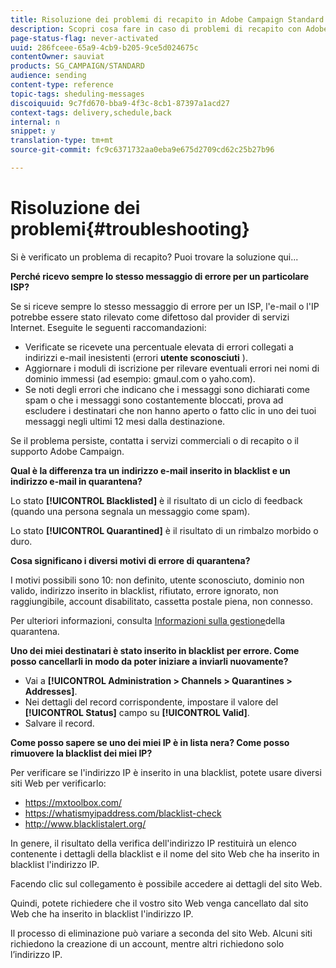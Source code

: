 ```yaml
---
title: Risoluzione dei problemi di recapito in Adobe Campaign Standard
description: Scopri cosa fare in caso di problemi di recapito con Adobe Campaign Standard.
page-status-flag: never-activated
uuid: 286fceee-65a9-4cb9-b205-9ce5d024675c
contentOwner: sauviat
products: SG_CAMPAIGN/STANDARD
audience: sending
content-type: reference
topic-tags: sheduling-messages
discoiquuid: 9c7fd670-bba9-4f3c-8cb1-87397a1acd27
context-tags: delivery,schedule,back
internal: n
snippet: y
translation-type: tm+mt
source-git-commit: fc9c6371732aa0eba9e675d2709cd62c25b27b96

---
```



# Risoluzione dei problemi{#troubleshooting}

Si è verificato un problema di recapito? Puoi trovare la soluzione qui...

**Perché ricevo sempre lo stesso messaggio di errore per un particolare ISP?**

Se si riceve sempre lo stesso messaggio di errore per un ISP, l'e-mail o l'IP potrebbe essere stato rilevato come difettoso dal provider di servizi Internet. Eseguite le seguenti raccomandazioni:
* Verificate se ricevete una percentuale elevata di errori collegati a indirizzi e-mail inesistenti (errori **utente sconosciuti** ).
* Aggiornare i moduli di iscrizione per rilevare eventuali errori nei nomi di dominio immessi (ad esempio: gmaul.com o yaho.com).
* Se noti degli errori che indicano che i messaggi sono dichiarati come spam o che i messaggi sono costantemente bloccati, prova ad escludere i destinatari che non hanno aperto o fatto clic in uno dei tuoi messaggi negli ultimi 12 mesi dalla destinazione.

Se il problema persiste, contatta i servizi commerciali o di recapito o il supporto Adobe Campaign.

**Qual è la differenza tra un indirizzo e-mail inserito in blacklist e un indirizzo e-mail in quarantena?**

Lo stato **[!UICONTROL Blacklisted]** è il risultato di un ciclo di feedback (quando una persona segnala un messaggio come spam).

Lo stato **[!UICONTROL Quarantined]** è il risultato di un rimbalzo morbido o duro.

**Cosa significano i diversi motivi di errore di quarantena?**

I motivi possibili sono 10: non definito, utente sconosciuto, dominio non valido, indirizzo inserito in blacklist, rifiutato, errore ignorato, non raggiungibile, account disabilitato, cassetta postale piena, non connesso.

Per ulteriori informazioni, consulta [Informazioni sulla gestione](../../sending/using/understanding-quarantine-management.md)della quarantena.

**Uno dei miei destinatari è stato inserito in blacklist per errore. Come posso cancellarli in modo da poter iniziare a inviarli nuovamente?**

* Vai a **[!UICONTROL Administration > Channels > Quarantines > Addresses]**.
* Nei dettagli del record corrispondente, impostare il valore del **[!UICONTROL Status]** campo su **[!UICONTROL Valid]**.
* Salvare il record.

**Come posso sapere se uno dei miei IP è in lista nera? Come posso rimuovere la blacklist dei miei IP?**

Per verificare se l'indirizzo IP è inserito in una blacklist, potete usare diversi siti Web per verificarlo:
* https://mxtoolbox.com/
* https://whatismyipaddress.com/blacklist-check
* http://www.blacklistalert.org/

In genere, il risultato della verifica dell'indirizzo IP restituirà un elenco contenente i dettagli della blacklist e il nome del sito Web che ha inserito in blacklist l'indirizzo IP.

Facendo clic sul collegamento è possibile accedere ai dettagli del sito Web.

Quindi, potete richiedere che il vostro sito Web venga cancellato dal sito Web che ha inserito in blacklist l'indirizzo IP.

Il processo di eliminazione può variare a seconda del sito Web. Alcuni siti richiedono la creazione di un account, mentre altri richiedono solo l’indirizzo IP.

